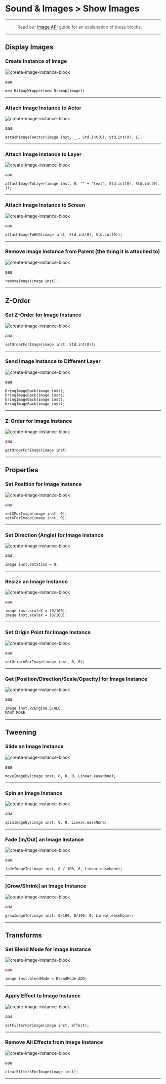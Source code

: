 # Sound & Images > Show Images

***

> Read our [Image API](http://www.stencyl.com/help/view/image-api) guide for an explanation of these blocks.

***

## Display Images

### Create Instance of Image

![create-image-instance-block](http://static.stencyl.com/pedia2/block-images/6%20-%20Sound%20%20Images/3%20-%20Show%20Images/image-inst-create.png)

aaa

```
new BitmapWrapper(new Bitmap(image))
```

***

### Attach Image Instance to Actor

![create-image-instance-block](http://static.stencyl.com/pedia2/block-images/6%20-%20Sound%20%20Images/3%20-%20Show%20Images/image-inst-create.png)

aaa

```
attachImageToActor(image inst, __, Std.int(0), Std.int(0), 1);
```

***

### Attach Image Instance to Layer

![create-image-instance-block](http://static.stencyl.com/pedia2/block-images/6%20-%20Sound%20%20Images/3%20-%20Show%20Images/image-inst-create.png)

aaa

```
attachImageToLayer(image inst, 0, "" + "text", Std.int(0), Std.int(0), 1);
```

***

### Attach Image Instance to Screen

![create-image-instance-block](http://static.stencyl.com/pedia2/block-images/6%20-%20Sound%20%20Images/3%20-%20Show%20Images/image-inst-create.png)

aaa

```
attachImageToHUD(image inst, Std.int(0), Std.int(0));
```

***

### Remove Image Instance from Parent (the thing it is attached to)

![create-image-instance-block](http://static.stencyl.com/pedia2/block-images/6%20-%20Sound%20%20Images/3%20-%20Show%20Images/image-inst-create.png)

aaa

```
removeImage(image inst);
```

***

## Z-Order

### Set Z-Order for Image Instance

![create-image-instance-block](http://static.stencyl.com/pedia2/block-images/6%20-%20Sound%20%20Images/3%20-%20Show%20Images/image-inst-create.png)

aaa

```
setOrderForImage(image inst, Std.int(0));
```

***

### Send Image Instance to Different Layer

![create-image-instance-block](http://static.stencyl.com/pedia2/block-images/6%20-%20Sound%20%20Images/3%20-%20Show%20Images/image-inst-create.png)

aaa

```
bringImageBack(image inst);
bringImageBack(image inst);
bringImageBack(image inst);
bringImageBack(image inst);
```

***

### Z-Order for Image Instance

![create-image-instance-block](http://static.stencyl.com/pedia2/block-images/6%20-%20Sound%20%20Images/3%20-%20Show%20Images/image-inst-create.png)

aaa

```
getOrderForImage(image inst)
```

***

## Properties

### Set Position for Image Instance

![create-image-instance-block](http://static.stencyl.com/pedia2/block-images/6%20-%20Sound%20%20Images/3%20-%20Show%20Images/image-inst-create.png)

aaa

```
setXForImage(image inst, 0);
setXForImage(image inst, 0);
```

***

### Set Direction (Angle) for Image Instance

![create-image-instance-block](http://static.stencyl.com/pedia2/block-images/6%20-%20Sound%20%20Images/3%20-%20Show%20Images/image-inst-create.png)

aaa

```
image inst.rotation = 0;
```

***

### Resize an Image Instance

![create-image-instance-block](http://static.stencyl.com/pedia2/block-images/6%20-%20Sound%20%20Images/3%20-%20Show%20Images/image-inst-create.png)

aaa

```
image inst.scaleX = (0/100);
image inst.scaleX = (0/100);
```

***

### Set Origin Point for Image Instance

![create-image-instance-block](http://static.stencyl.com/pedia2/block-images/6%20-%20Sound%20%20Images/3%20-%20Show%20Images/image-inst-create.png)

aaa

```
setOriginForImage(image inst, 0, 0);
```

***

### Get [Position/Direction/Scale/Opacity] for Image Instance

![create-image-instance-block](http://static.stencyl.com/pedia2/block-images/6%20-%20Sound%20%20Images/3%20-%20Show%20Images/image-inst-create.png)

aaa

```
image inst.x/Engine.SCALE
MANY MORE
```

***

## Tweening

### Slide an Image Instance

![create-image-instance-block](http://static.stencyl.com/pedia2/block-images/6%20-%20Sound%20%20Images/3%20-%20Show%20Images/image-inst-create.png)

aaa

```
moveImageBy(image inst, 0, 0, 0, Linear.easeNone);
```

***

### Spin an Image Instance

![create-image-instance-block](http://static.stencyl.com/pedia2/block-images/6%20-%20Sound%20%20Images/3%20-%20Show%20Images/image-inst-create.png)

aaa

```
spinImageBy(image inst, 0, 0, Linear.easeNone);
```

***

### Fade [In/Out] an Image Instance

![create-image-instance-block](http://static.stencyl.com/pedia2/block-images/6%20-%20Sound%20%20Images/3%20-%20Show%20Images/image-inst-create.png)

aaa

```
fadeImageTo(image inst, 0 / 100, 0, Linear.easeNone);
```

***

### [Grow/Shrink] an Image Instance

![create-image-instance-block](http://static.stencyl.com/pedia2/block-images/6%20-%20Sound%20%20Images/3%20-%20Show%20Images/image-inst-create.png)

aaa

```
growImageTo(image inst, 0/100, 0/100, 0, Linear.easeNone);
```

***

## Transforms

### Set Blend Mode for Image Instance

![create-image-instance-block](http://static.stencyl.com/pedia2/block-images/6%20-%20Sound%20%20Images/3%20-%20Show%20Images/image-inst-create.png)

aaa

```
image inst.blendMode = BlendMode.ADD;
```

***

### Apply Effect to Image Instance

![create-image-instance-block](http://static.stencyl.com/pedia2/block-images/6%20-%20Sound%20%20Images/3%20-%20Show%20Images/image-inst-create.png)

aaa

```
setFilterForImage(image inst, effect);
```

***

### Remove All Effects from Image Instance

![create-image-instance-block](http://static.stencyl.com/pedia2/block-images/6%20-%20Sound%20%20Images/3%20-%20Show%20Images/image-inst-create.png)

aaa

```
clearFiltersForImage(image inst);
```

***
